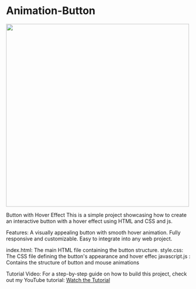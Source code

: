 # Animation-Button

<img style="width: 500px;" src='cover.gold-button.jpg'>

Button with Hover Effect
This is a simple project showcasing how to create an interactive button with a hover effect using HTML and CSS and js.

Features:
A visually appealing button with smooth hover animation.
Fully responsive and customizable.
Easy to integrate into any web project.

index.html: The main HTML file containing the button structure.
style.css: The CSS file defining the button's appearance and hover effec
javascript.js : Contains the structure of button and mouse animations

Tutorial Video:
For a step-by-step guide on how to build this project, check out my YouTube tutorial:
[Watch the Tutorial](https://youtu.be/cIKhz0VxXRA?si=kxH5at6TusFV0QpP)
